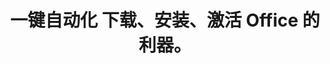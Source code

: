 ﻿---
title: '一键自动化 下载、安装、激活 Office 的利器。'
link: https://github.com/OdysseusYuan/LKY_OfficeTools
excerpt: '一键自动化 下载、安装、激活 Office 的利器。绿色、开源、安全、无毒。'
categories:
  - 框架与库
tags:
  - office
---

